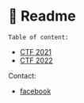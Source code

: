 

# 📧 Readme

`Table of content:`

* [CTF 2021](https://giongfnef.gitbook.io/ctf-2021/)
* [CTF 2022](https://github.com/GiongfNef/Blog-CTF/blob/master/SUMMARY.md)



Contact:

* [facebook](https://www.facebook.com/rong.truong.372)


